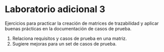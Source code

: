 # Laboratorio adicional 3

Ejercicios para practicar la creación de matrices de trazabilidad y aplicar buenas prácticas en la documentación de casos de prueba.

1. Relaciona requisitos y casos de prueba en una matriz.
2. Sugiere mejoras para un set de casos de prueba.

